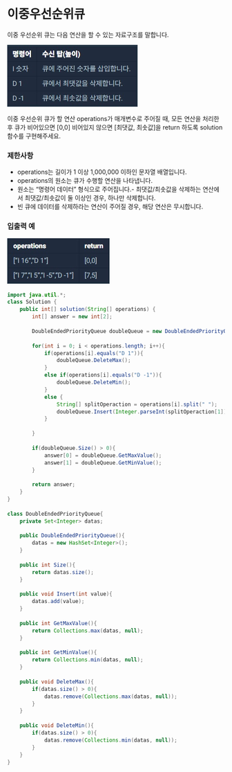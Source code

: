 # 이중우선순위큐
이중 우선순위 큐는 다음 연산을 할 수 있는 자료구조를 말합니다.

![ex1](/Images/이중우선순위큐.jpg)

이중 우선순위 큐가 할 연산 operations가 매개변수로 주어질 때, 모든 연산을 처리한 후 큐가 비어있으면 [0,0] 비어있지 않으면 [최댓값, 최솟값]을 return 하도록 solution 함수를 구현해주세요.

### 제한사항
- operations는 길이가 1 이상 1,000,000 이하인 문자열 배열입니다.
- operations의 원소는 큐가 수행할 연산을 나타냅니다.
- 원소는 “명령어 데이터” 형식으로 주어집니다.- 최댓값/최솟값을 삭제하는 연산에서 최댓값/최솟값이 둘 이상인 경우, 하나만 삭제합니다.
- 빈 큐에 데이터를 삭제하라는 연산이 주어질 경우, 해당 연산은 무시합니다.

### 입출력 예
![input](/Images/이중우선순위큐_input.jpg)

```java
import java.util.*;
class Solution {
    public int[] solution(String[] operations) {
        int[] answer = new int[2];
        
        DoubleEndedPriorityQueue doubleQueue = new DoubleEndedPriorityQueue();

        for(int i = 0; i < operations.length; i++){
            if(operations[i].equals("D 1")){
                doubleQueue.DeleteMax();
            }
            else if(operations[i].equals("D -1")){
                doubleQueue.DeleteMin();
            }
            else {
                String[] splitOperaction = operations[i].split(" ");
                doubleQueue.Insert(Integer.parseInt(splitOperaction[1]));
            }

        }

        if(doubleQueue.Size() > 0){
            answer[0] = doubleQueue.GetMaxValue();
            answer[1] = doubleQueue.GetMinValue();
        }
        
        return answer;
    }
}

class DoubleEndedPriorityQueue{
    private Set<Integer> datas;

    public DoubleEndedPriorityQueue(){
        datas = new HashSet<Integer>();
    }

    public int Size(){
        return datas.size();
    }

    public void Insert(int value){
        datas.add(value);
    }

    public int GetMaxValue(){
        return Collections.max(datas, null);
    }

    public int GetMinValue(){
        return Collections.min(datas, null);
    }

    public void DeleteMax(){
        if(datas.size() > 0){
            datas.remove(Collections.max(datas, null));
        }
    }

    public void DeleteMin(){
        if(datas.size() > 0){
            datas.remove(Collections.min(datas, null));
        }
    }
}
```
